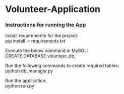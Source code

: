 # Volunteer-Application

### Instructions for running the App

 Install requirements for the project:<br />
 pip install -r requirements.txt
 
 Execute the below command in MySQL:<br />
 CREATE DATABASE volunteer_db;
 
 Run the following commands to create required tables:<br />
 python db_manager.py
 
 Run the application:<br />
 python run.py
